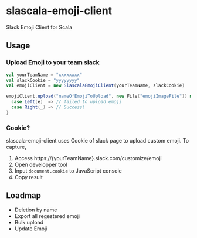 # slascala-emoji-client
Slack Emoji Client for Scala

## Usage

### Upload Emoji to your team slack
```scala
val yourTeamName = "xxxxxxxx"
val slackCookie = "yyyyyyyy"
val emojiClient = new SlascalaEmojiClient(yourTeamName, slackCookie)

emojiClient.upload("nameOfEmojiToUpload", new File("emojiImageFile")) match {
  case Left(e)  => // failed to upload emoji
  case Right(_) => // Success!
}
```

### Cookie?
slascala-emoji-client uses Cookie of slack page to upload custom emoji.
To capture,

1. Access https://{yourTeamName}.slack.com/customize/emoji
2. Open developper tool
3. Input `document.cookie` to JavaScript console
4. Copy result

## Loadmap
- Deletion by name
- Export all regestered emoji
- Bulk upload
- Update Emoji

